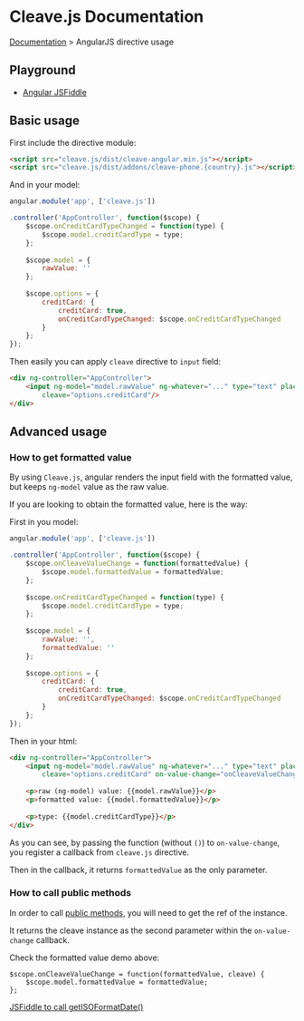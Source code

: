 # Cleave.js Documentation 

[Documentation](https://github.com/nosir/cleave.js/blob/master/doc/doc.md) > AngularJS directive usage

## Playground

- [Angular JSFiddle](https://jsfiddle.net/nosir/q58sh22t/)

## Basic usage

First include the directive module:

```html
<script src="cleave.js/dist/cleave-angular.min.js"></script>
<script src="cleave.js/dist/addons/cleave-phone.{country}.js"></script>
```

And in your model:

```js
angular.module('app', ['cleave.js'])

.controller('AppController', function($scope) {
    $scope.onCreditCardTypeChanged = function(type) {
        $scope.model.creditCardType = type;
    };
    
    $scope.model = {
        rawValue: ''
    };
    
    $scope.options = {
        creditCard: {
            creditCard: true,
            onCreditCardTypeChanged: $scope.onCreditCardTypeChanged
        }
    };
});
```

Then easily you can apply `cleave` directive to `input` field:

```html
<div ng-controller="AppController">
    <input ng-model="model.rawValue" ng-whatever="..." type="text" placeholder="Enter credit card number"
        cleave="options.creditCard"/>
</div>
```

## Advanced usage

### How to get formatted value

By using `Cleave.js`, angular renders the input field with the formatted value, but keeps `ng-model` value as the raw value.

If you are looking to obtain the formatted value, here is the way:

First in you model:

```js
angular.module('app', ['cleave.js'])

.controller('AppController', function($scope) {
    $scope.onCleaveValueChange = function(formattedValue) {
        $scope.model.formattedValue = formattedValue;
    };
    
    $scope.onCreditCardTypeChanged = function(type) {
        $scope.model.creditCardType = type;
    };
    
    $scope.model = {
        rawValue: '',
        formattedValue: ''
    };
    
    $scope.options = {
        creditCard: {
            creditCard: true,
            onCreditCardTypeChanged: $scope.onCreditCardTypeChanged
        }
    };
});
```

Then in your html:

```html
<div ng-controller="AppController">
    <input ng-model="model.rawValue" ng-whatever="..." type="text" placeholder="Enter credit card number"
        cleave="options.creditCard" on-value-change="onCleaveValueChange"/>
    
    <p>raw (ng-model) value: {{model.rawValue}}</p>
    <p>formatted value: {{model.formattedValue}}</p>
    
    <p>type: {{model.creditCardType}}</p>
</div>
```

As you can see, by passing the function (without `()`) to `on-value-change`, you register a callback from `cleave.js` directive.

Then in the callback, it returns `formattedValue` as the only parameter.

### How to call public methods

In order to call [public methods](https://github.com/nosir/cleave.js/blob/master/doc/public-methods.md), you will need to get the ref of the instance.

It returns the cleave instance as the second parameter within the `on-value-change` callback.

Check the formatted value demo above:

```
$scope.onCleaveValueChange = function(formattedValue, cleave) {
    $scope.model.formattedValue = formattedValue;
};
```

[JSFiddle to call getISOFormatDate()](https://jsfiddle.net/nosir/frtfwop5/)
